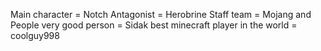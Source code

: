 Main character = Notch
Antagonist = Herobrine
Staff team = Mojang and People
very good person = Sidak
best minecraft player in the world = coolguy998
